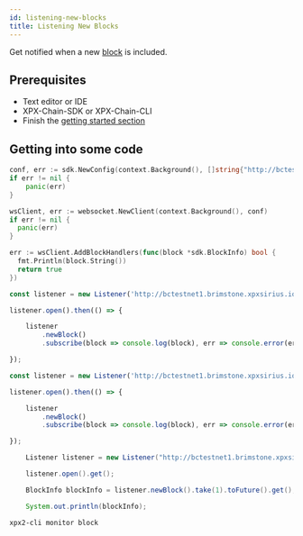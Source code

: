 ```yaml
---
id: listening-new-blocks
title: Listening New Blocks
---
```


Get notified when a new [block](../../protocol/block.md) is included.

## Prerequisites

- Text editor or IDE
- XPX-Chain-SDK or XPX-Chain-CLI
- Finish the [getting started section](../../getting-started/setting-up-workstation.md)

## Getting into some code

<!--DOCUSAURUS_CODE_TABS-->
<!--Golang-->
```go
conf, err := sdk.NewConfig(context.Background(), []string{"http://bctestnet1.brimstone.xpxsirius.io:3000"})
if err != nil {
    panic(err)
}

wsClient, err := websocket.NewClient(context.Background(), conf)
if err != nil {
  panic(err)
}

err := wsClient.AddBlockHandlers(func(block *sdk.BlockInfo) bool {
  fmt.Println(block.String())
  return true
})
```

<!--TypeScript-->
```js
const listener = new Listener('http://bctestnet1.brimstone.xpxsirius.io:3000');

listener.open().then(() => {

    listener
        .newBlock()
        .subscribe(block => console.log(block), err => console.error(err));

});
```

<!--JavaScript-->
```js
const listener = new Listener('http://bctestnet1.brimstone.xpxsirius.io:3000');

listener.open().then(() => {

    listener
        .newBlock()
        .subscribe(block => console.log(block), err => console.error(err));

});
```

<!--Java-->
```java
    Listener listener = new Listener("http://bctestnet1.brimstone.xpxsirius.io:3000");

    listener.open().get();

    BlockInfo blockInfo = listener.newBlock().take(1).toFuture().get();

    System.out.println(blockInfo);
```

<!--CLI-->
```sh
xpx2-cli monitor block
```

<!--END_DOCUSAURUS_CODE_TABS-->


